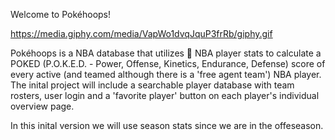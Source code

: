   Welcome to Pokéhoops!

  https://media.giphy.com/media/VapWo1dvqJquP3frRb/giphy.gif
  
  Pokéhoops is a NBA database that utilizes 🏀 NBA player stats to calculate a POKED (P.O.K.E.D. - Power, Offense, Kinetics, Endurance, Defense)
  score of every active (and teamed although there is a 'free agent team') NBA player. The inital project will include a searchable player database with team rosters, user login
  and a 'favorite player' button on each player's individual overview page. 

 In this inital version we will use season stats since we are in the offeseason. 
